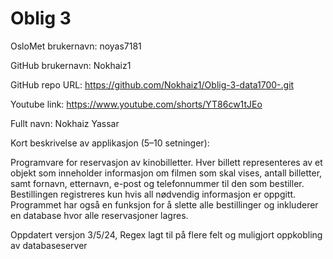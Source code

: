 # Oblig 3

OsloMet brukernavn: noyas7181

GitHub brukernavn: Nokhaiz1

GitHub repo URL: https://github.com/Nokhaiz1/Oblig-3-data1700-.git

Youtube link: https://www.youtube.com/shorts/YT86cw1tJEo

Fullt navn: Nokhaiz Yassar

Kort beskrivelse av applikasjon (5–10 setninger):

Programvare for reservasjon av kinobilletter. Hver billett representeres av et objekt som inneholder informasjon om filmen som skal vises, antall billetter, samt fornavn, etternavn, e-post og telefonnummer til den som bestiller. Bestillingen registreres kun hvis all nødvendig informasjon er oppgitt. Programmet har også en funksjon for å slette alle bestillinger og inkluderer en database hvor alle reservasjoner lagres.

Oppdatert versjon 3/5/24, Regex lagt til på flere felt og muligjort oppkobling av databaseserver 
